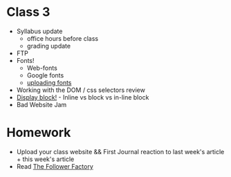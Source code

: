 # Class 3

* Syllabus update
	* office hours before class
	* grading update
* FTP
* Fonts!
  * Web-fonts
  * Google fonts
  * [uploading fonts](https://www.w3schools.com/css/css3_fonts.asp)
* Working with the DOM / css selectors review
* [Display block!](https://www.w3schools.com/CSSref/pr_class_display.asp) - Inline vs block vs in-line block
* Bad Website Jam


# Homework
* Upload your class website && First Journal reaction to last week's article + this week's article
* Read [The Follower Factory](https://www.nytimes.com/interactive/2018/01/27/technology/social-media-bots.html)
